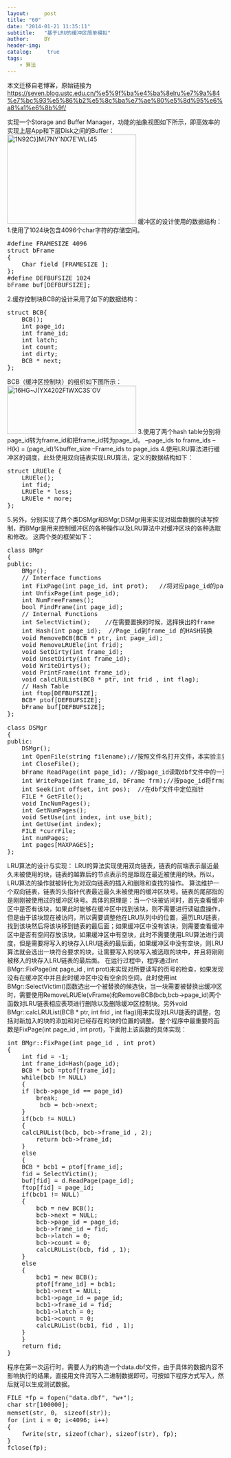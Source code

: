 ```yaml
---
layout:     post
title: "60"
date: "2014-01-21 11:35:11"
subtitle:   "基于LRU的缓冲区简单模拟"
author:     BY
header-img:
catalog: 	 true
tags:
    - 算法
---
```


本文迁移自老博客，原始链接为 <https://seven.blog.ustc.edu.cn/%e5%9f%ba%e4%ba%8elru%e7%9a%84%e7%bc%93%e5%86%b2%e5%8c%ba%e7%ae%80%e5%8d%95%e6%a8%a1%e6%8b%9f/>

实现一个Storage and Buffer Manager，功能的抽象视图如下所示，即高效率的实现上层App和下层Disk之间的Buffer：
<a href="https://seven.blog.ustc.edu.cn/wp-content/uploads/2014/01/1N92CM7NYNX7EWL45.jpg"><img src="https://seven.blog.ustc.edu.cn/wp-content/uploads/2014/01/1N92CM7NYNX7EWL45-300x207.jpg" alt="1N92C}]M{7NY`NX7E`WL(45" width="300" height="207" class="alignnone size-medium wp-image-63" /></a>
缓冲区的设计使用的数据结构：
1.使用了1024块包含4096个char字符的存储空间。
<pre class="brush:[cpp]">
#define FRAMESIZE 4096 
struct bFrame 
{ 
    Char field [FRAMESIZE ]; 
}; 
#define DEFBUFSIZE 1024 
bFrame buf[DEFBUFSIZE];
</pre>
2.缓存控制块BCB的设计采用了如下的数据结构：
<pre class="brush:[cpp]">
struct BCB{ 
    BCB(); 
    int page_id; 
    int frame_id; 
    int latch; 
    int count;
    int dirty;
    BCB * next; 
}; 
</pre>
BCB（缓冲区控制块）的组织如下图所示：
<a href="https://seven.blog.ustc.edu.cn/wp-content/uploads/2014/01/16HGJYX4202F1WXC3SOV.jpg"><img src="https://seven.blog.ustc.edu.cn/wp-content/uploads/2014/01/16HGJYX4202F1WXC3SOV-300x112.jpg" alt="16HG~J(YX4202F1WXC3S`OV" width="300" height="112" class="alignnone size-medium wp-image-61" /></a>
3.使用了两个hash table分别将page_id转为frame_id和把frame_id转为page_id。
–page_ids to frame_ids 
–H(k) = (page_id)%buffer_size 
–Frame_ids to page_ids 
4.使用LRU算法进行缓冲区的调度，此处使用双向链表实现LRU算法，定义的数据结构如下：
<pre class="brush:[cpp]">
struct LRUEle {
    LRUEle();
    int fid;
    LRUEle * less;
    LRUEle * more;
};
</pre>
5.另外，分别实现了两个类DSMgr和BMgr,DSMgr用来实现对磁盘数据的读写控制，而BMgr是用来控制缓冲区的各种操作以及LRU算法中对缓冲区块的各种选取和修改。
这两个类的框架如下：
<pre class="brush:[cpp]">
class BMgr
{
public:
    BMgr();
    // Interface functions
    int FixPage(int page_id, int prot);   //将对应page_id的page读入到buffer中。如果buffer已满，则需要选择换出的frame
    int UnfixPage(int page_id);
    int NumFreeFrames();
    bool FindFrame(int page_id);
    // Internal Functions
    int SelectVictim();    //在需要置换的时候，选择换出的frame
    int Hash(int page_id);  //Page_id到frame_id 的HASH转换
    void RemoveBCB(BCB * ptr, int page_id); 
    void RemoveLRUEle(int frid);
    void SetDirty(int frame_id);
    void UnsetDirty(int frame_id);
    void WriteDirtys();
    void PrintFrame(int frame_id);
    void calcLRUList(BCB * ptr, int frid , int flag);
    // Hash Table
    int ftop[DEFBUFSIZE];
    BCB* ptof[DEFBUFSIZE];
    bFrame buf[DEFBUFSIZE];
};

class DSMgr
{
public:
    DSMgr();
    int OpenFile(string filename);//按照文件名打开文件，本实验主要是用于打开data.dbf文件；关闭文件。
    int CloseFile();
    bFrame ReadPage(int page_id); //按page_id读取dbf文件中的一页，返回一个bFrame类型的对象。
    int WritePage(int frame_id, bFrame frm);//按page_id将frm内容写入dbf	文件。
    int Seek(int offset, int pos);  //在dbf文件中定位指针
    FILE * GetFile();
    void IncNumPages();
    int GetNumPages();
    void SetUse(int index, int use_bit);
    int GetUse(int index);
    FILE *currFile;
    int numPages;
	int pages[MAXPAGES];
};
</pre>
LRU算法的设计与实现：
LRU的算法实现使用双向链表，链表的前端表示最近最久未被使用的块，链表的越靠后的节点表示的是距现在最近被使用的块。所以，LRU算法的操作就被转化为对双向链表的插入和删除和查找的操作。
算法维护一个双向链表，链表的头指针代表最近最久未被使用的缓冲区块号。链表的尾部指的是刚刚被使用过的缓冲区块号。具体的原理是：当一个块被访问时，首先查看缓冲区中是否有该块，如果此时能够在缓冲区中找到该块，则不需要进行读磁盘操作，但是由于该块现在被访问，所以需要调整他在LRU队列中的位置，遍历LRU链表，找到该块然后将该块移到链表的最后面；如果缓冲区中没有该块，则需要查看缓冲区中是否有空间存放该块，如果缓冲区中有空块，此时不需要使用LRU算法进行调度，但是需要将写入的块存入LRU链表的最后面，如果缓冲区中没有空块，则LRU算法就会选出一块符合要求的块，让需要写入的块写入被选取的块中，并且将刚刚被移入的块存入LRU链表的最后面。
在运行过程中，程序通过int BMgr::FixPage(int page_id , int prot)来实现对所要读写的页号的检查，如果发现没有在缓冲区中并且此时缓冲区中没有空余的空间，此时使用int BMgr::SelectVictim()函数选出一个被替换的候选快，当一块需要被替换出缓冲区时，需要使用RemoveLRUEle(vFrame)和RemoveBCB(bcb,bcb->page_id)两个函数对LRU链表相应表项进行删除以及删除缓冲区控制块。另外void BMgr::calcLRUList(BCB * ptr, int frid  , int flag)用来实现对LRU链表的调整，包括对新加入的块的添加和对已经存在的块的位置的调整。
整个程序中最重要的函数是FixPage(int page_id , int prot)，下面附上该函数的具体实现：
<pre class="brush:[cpp]">
int BMgr::FixPage(int page_id , int prot)
{
    int fid = -1;
    int frame_id=Hash(page_id);
	BCB * bcb =ptof[frame_id];
    while(bcb != NULL)
    {
	if (bcb->page_id == page_id)
		break;
         bcb = bcb->next;
    }
    if(bcb != NULL)
    {
	calcLRUList(bcb, bcb->frame_id , 2);
	    return bcb->frame_id;
    }
    else
    {
	BCB * bcb1 = ptof[frame_id];
	fid = SelectVictim(); 
	buf[fid] = d.ReadPage(page_id);
	ftop[fid] = page_id;
	if(bcb1 != NULL)
	{
		bcb = new BCB();
		bcb->next = NULL;
		bcb->page_id = page_id;
		bcb->frame_id = fid;
		bcb->latch = 0;
		bcb->count = 0;
		calcLRUList(bcb, fid , 1);
	}
	else
	{
		bcb1 = new BCB();
		ptof[frame_id] = bcb1;
		bcb1->next = NULL;
		bcb1->page_id = page_id;
		bcb1->frame_id = fid;
		bcb1->latch = 0;
		bcb1->count = 0;
		calcLRUList(bcb1, fid , 1);
	}
    }
    return fid;
}
</pre>
程序在第一次运行时，需要人为的构造一个data.dbf文件，由于具体的数据内容不影响执行的结果，直接用文件流写入二进制数据即可。可按如下程序方式写入，然后就可以生成测试数据。
<pre class="brush:[cpp]">
FILE *fp = fopen("data.dbf", "w+");
char str[100000];
memset(str, 0， sizeof(str));
for (int i = 0; i<4096; i++)
{
	fwrite(str, sizeof(char), sizeof(str), fp);
}
fclose(fp);
</pre>
